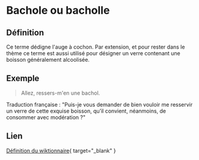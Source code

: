 # Bachole ou bacholle

## Définition

Ce terme dédigne l'auge à cochon. Par extension, et pour rester dans le thème ce terme est aussi utilisé pour désigner un verre contenant une boisson généralement alcoolisée.

## Exemple

> Allez, ressers-m'en une bachol.

Traduction française : "Puis-je vous demander de bien vouloir me resservir un verre de cette exquise boisson, qu’il convient, néanmoins, de consommer avec modération ?"

## Lien

[Définition du wiktionnaire](https://fr.wiktionary.org/wiki/bacholle){ target="_blank" }
